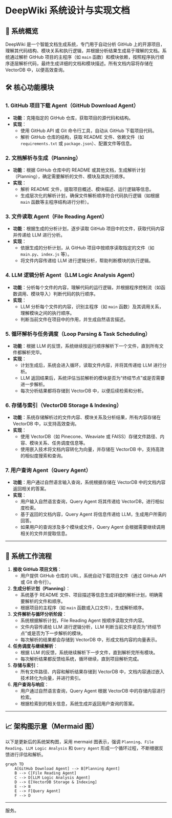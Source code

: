 
# DeepWiki 系统设计与实现文档

## 🧩 系统概览

DeepWiki 是一个智能文档生成系统，专门用于自动分析 GitHub 上的开源项目，理解其代码结构、模块关系和执行逻辑，并根据分析结果生成易于理解的文档。系统通过解析 GitHub 项目的主程序（如 `main` 函数）和模块依赖，按照程序执行顺序逐层解析代码，最终生成详细的文档和模块描述。所有文档内容将存储在 VectorDB 中，以便高效查询。

## 🛠️ 核心功能模块

### 1. **GitHub 项目下载 Agent（GitHub Download Agent）**

- **功能**：克隆指定的 GitHub 仓库，获取项目的源代码和结构。
- **实现**：
  - 使用 GitHub API 或 Git 命令行工具，自动从 GitHub 下载项目代码。
  - 解析 GitHub 仓库的结构，获取 README 文件、依赖文件（如 `requirements.txt` 或 `package.json`）、配置文件等信息。

### 2. **文档解析与生成（Planning）**

- **功能**：根据 GitHub 仓库中的 README 或其他文档，生成解析计划（Planning），确定需要解析的文件、模块及其执行顺序。
- **实现**：
  - 解析 README 文件，提取项目概述、模块描述、运行逻辑等信息。
  - 生成层次化的解析计划，确保文件解析顺序符合代码执行逻辑（如根据 `main` 函数等主程序结构进行分析）。

### 3. **文件读取 Agent（File Reading Agent）**

- **功能**：根据生成的分析计划，逐步读取 GitHub 项目中的文件，获取代码内容并传递给 LLM 进行分析。
- **实现**：
  - 依据生成的分析计划，从 GitHub 项目中按顺序读取指定的文件（如 `main.py`、`index.js` 等）。
  - 将文件内容传递给 LLM 进行逻辑分析，帮助判断模块的执行逻辑。

### 4. **LLM 逻辑分析 Agent（LLM Logic Analysis Agent）**

- **功能**：分析每个文件的内容，理解代码的运行逻辑，并根据程序控制流（如函数调用、模块导入）判断代码的执行顺序。
- **实现**：
  - LLM 分析每个文件的内容，识别主程序（如 `main` 函数）及其调用关系，理解模块之间的执行顺序。
  - 判断当前文件在项目中的作用，并生成自然语言描述。

### 5. **循环解析与任务调度（Loop Parsing & Task Scheduling）**

- **功能**：根据 LLM 的反馈，系统继续按运行顺序解析下一个文件，直到所有文件都解析完毕。
- **实现**：
  - 计划生成后，系统会进入循环，读取文件内容，并将其传递给 LLM 进行分析。
  - LLM 返回结果后，系统评估当前解析的模块是否为“终结节点”或是否需要进一步解析。
  - 每次分析结果都将存储到 VectorDB 中，以便后续检索和分析。

### 6. **存储与索引（VectorDB Storage & Indexing）**

- **功能**：系统存储解析过的文件内容、模块关系及分析结果，所有内容存储在 VectorDB 中，以支持高效查询。
- **实现**：
  - 使用 VectorDB（如 Pinecone、Weaviate 或 FAISS）存储文件路径、内容、模块关系、任务调度信息等。
  - 使用嵌入技术将文档内容转化为向量，并存储在 VectorDB 中，支持高效的相似度搜索和查询。

### 7. **用户查询 Agent（Query Agent）**

- **功能**：用户通过自然语言输入查询，系统根据存储在 VectorDB 中的文档内容返回相关的答案。
- **实现**：
  - 用户输入自然语言查询，Query Agent 将其传递给 VectorDB，进行相似度检索。
  - 基于返回的文档内容，Query Agent 将信息传递给 LLM，生成用户所需的回答。
  - 如果用户的查询涉及多个模块或文件，Query Agent 会根据需要继续调用相关的文件并提取信息。

------

## 🔄 系统工作流程

1. **接收 GitHub 项目文档**：
   - 用户提供 GitHub 仓库的 URL，系统自动下载项目文件（通过 GitHub API 或 Git 命令行）。
2. **生成分析计划（Planning）**：
   - 系统基于 README 文件、项目描述等信息生成详细的解析计划，明确需要解析的文件和顺序。
   - 根据项目的主程序（如 `main` 函数或入口文件），生成解析顺序。
3. **文件解析与循环分析阶段**：
   - 系统根据解析计划，File Reading Agent 按顺序读取文件内容。
   - 文件内容传递给 LLM 进行逻辑分析，LLM 判断当前文件是否为“终结节点”或是否为下一步解析的模块。
   - 每次解析的结果都会存储到 VectorDB 中，形成文档内容的向量表示。
4. **任务调度与继续解析**：
   - 根据 LLM 的反馈，系统继续解析下一步文件，直到解析完所有模块。
   - 每次解析结果都反馈给系统，循环继续，直到项目解析完成。
5. **存储与索引**：
   - 所有文件路径、内容和解析结果存储到 VectorDB 中，文档内容通过嵌入技术转化为向量，并进行索引。
6. **用户查询与响应**：
   - 用户通过自然语言查询，Query Agent 根据 VectorDB 中的存储内容进行检索。
   - 根据检索到的相关信息，系统生成并返回用户查询的答案。

------

## 📈 架构图示意（Mermaid 图）

以下是更新后的系统架构图，采用 mermaid 图表示，强调 `Planning`、`File Reading`、`LLM Logic Analysis` 和 `Query Agent` 形成一个循环过程，不断根据反馈进行评估和解析。

```mermaid
graph TD
    A[GitHub Download Agent] --> B[Planning Agent]
    B --> C[File Reading Agent]
    C --> D[LLM Logic Analysis Agent]
    D --> E[VectorDB Storage & Indexing]
    E --> B
    E --> F[Query Agent]
    F --> D
```

------

服务。